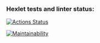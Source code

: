 ### Hexlet tests and linter status:
[![Actions Status](https://github.com/Langyst21/frontend-project-44/workflows/hexlet-check/badge.svg)](https://github.com/Langyst21/frontend-project-44/actions)

[![Maintainability](https://api.codeclimate.com/v1/badges/64dc5fad6cbd1eedd93a/maintainability)](https://codeclimate.com/github/Langyst21/frontend-project-44/maintainability)